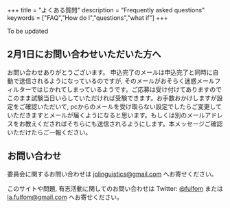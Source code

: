 +++
title = "よくある質問"
description = "Frequently asked questions"
keywords = ["FAQ","How do I","questions","what if"]
+++

To be updated

## 2月1日にお問い合わせいただいた方へ

お問い合わせありがとうございます。
申込完了のメールは申込完了と同時に自動で送信されるようになっているのですが, そのメールがおそらく迷惑メールフィルターではじかれてしまっているようです。ご応募は受け付けてありますのでこのまま試験当日いらしていただければ受験できます。お手数おかけしますが設定をご確認いただいて, pcからのメールを受け取らない設定でしたらご変更していただきますとメールが届くようになると思います。もしくは別のメールアドレスをお教えくださればそちらにも送信されるようにします。本メッセージご確認いただけたらご一報ください。

## お問い合わせ

委員会に関するお問い合わせは  jolinguistics@gmail.com へお寄せください。

このサイトや問題, 有志活動に関してのお問い合わせは Twitter: [@fulfom](https://twitter.com/fulfom) または la.fulfom@gmail.com へお寄せください。